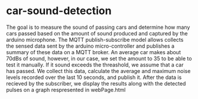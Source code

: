 # car-sound-detection
  
  
The goal is to measure the sound of passing cars and determine how many cars passed based on the amount of sound produced and captured by the arduino microphone. The MQTT publish-subscribe model allows collects the sensed data sent by the arduino micro-controller and publishes a summary of these data on a MQTT broker. An average car makes about 70dBs of sound, however, in our case, we set the amount to 35 to be able to test it manually. If it sound exceeds the threashold, we assume that a car has passed. We collect this data, calculate the average and maximum noise levels recorded over the last 10 seconds, and publish it. After the data is recieved by the subscriber, we display the results along with the detected pulses on a graph respresented in webPage.html  
